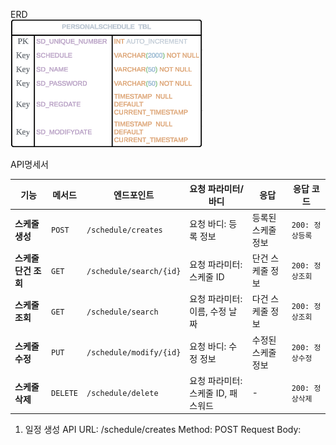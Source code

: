 ERD\
![](imge/api.png)

API명세서

| **기능**              | **메서드** | **엔드포인트**                | **요청 파라미터/바디**   | **응답**                 | **응답 코드** |
|-----------------------|------------|--------------------------|--------------------------|--------------------------|----------|
| **스케줄 생성**       | `POST`     | `/schedule/creates`      | 요청 바디: 등록 정보      | 등록된 스케줄 정보       | `200: 정상등록`  |
| **스케줄 단건 조회**  | `GET`      | `/schedule/search/{id}`  | 요청 파라미터: 스케줄 ID  | 단건 스케줄 정보         | `200: 정상조회`  |
| **스케줄 조회**       | `GET`      | `/schedule/search`       | 요청 파라미터: 이름, 수정 날짜 | 다건 스케줄 정보   | `200: 정상조회`    |
| **스케줄 수정**       | `PUT`      | `/schedule/modify/{id}`  | 요청 바디: 수정 정보      | 수정된 스케줄 정보       | `200: 정상수정`  |
| **스케줄 삭제**       | `DELETE`   | `/schedule/delete`       | 요청 파라미터: 스케줄 ID, 패스워드 | -              | `200: 정상삭제`  |

1. 일정 생성 API
URL: /schedule/creates
Method: POST
Request Body:
